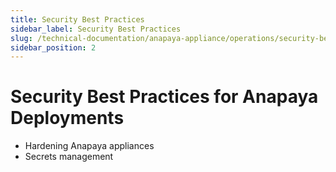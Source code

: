 ```yaml
---
title: Security Best Practices
sidebar_label: Security Best Practices
slug: /technical-documentation/anapaya-appliance/operations/security-best-practices
sidebar_position: 2
---
```


# Security Best Practices for Anapaya Deployments

- Hardening Anapaya appliances
- Secrets management
